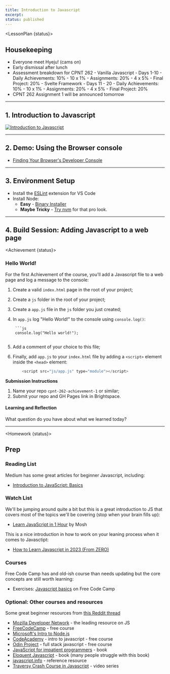 ```yaml
---
title: Introduction to Javascript
excerpt: 
status: published
---
```

<script>
	import Homework from "$lib/components/Homework.svelte";
	import LessonPlan from "$lib/components/LessonPlan.svelte";
	import LabTime from "$lib/components/LabTime.svelte";
	import Achievement from "$lib/components/Achievement.svelte";
</script>

<LessonPlan {status}>

## Housekeeping
- Everyone meet Hyeju! (cams on)
- Early dismissal after lunch
- Assessment breakdown for CPNT 262
		- Vanilla Javascript - Days 1-10
				- Daily Achievements: 10%
						- 10 x 1%
				- Assignments: 20%
						- 4 x 5%
				- Final Project: 20%
		- Svelte Framework - Days 11 - 20
				- Daily Achievements: 10%
						- 10 x 1%
				- Assignments: 20%
						- 4 x 5%
				- Final Project: 20%
- CPNT 262 Assignment 1 will be announced tomorrow

---

## 1. Introduction to Javascript
[![Introduction to Javascript](/images/slides/js-intro.png)](https://sait-wbdv.github.io/slides/w23/cpnt-262/js-introduction.html)

---

## 2. Demo: Using the Browser console
- [Finding Your Browser's Developer Console](https://balsamiq.com/support/faqs/browserconsole/)

---

## 3. Environment Setup
- Install the [ESLint](https://marketplace.visualstudio.com/items?itemName=dbaeumer.vscode-eslint) extension for VS Code
- Install Node:
    - **Easy** - [Binary Installer](https://nodejs.org/en/download/)
    - **Maybe Tricky** - [Try nvm](https://www.google.com/search?q=nvm+getting+started) for that pro look.

---

## 4. Build Session: Adding Javascript to a web page

</LessonPlan>

<Achievement {status}>

### Hello World!
For the first Achievement of the course, you'll add a Javascript file to a web page and log a message to the console:
1. Create a valid `index.html` page in the root of your project;
2. Create a `js` folder in the root of your project;
3. Create a `app.js` file in the `js` folder you just created;
4. In `app.js` log "Hello World!" to the console using `console.log()`:

		```js
		console.log("Hello world!");
    ```
5. Add a comment of your choice to this file;
6. Finally, add `app.js` to your `index.html` file by adding a `<script>` element inside the `<head>` element:

    ```js
		<script src="js/app.js" type="module"></script>
    ```

**Submission Instructions**
1. Name your repo `cpnt-262-achievement-1` or similar;
2. Submit your repo and GH Pages link in Brightspace.

#### Learning and Reflection
What question do you have about what we learned today?

</Achievement>

---

<Homework {status}>

## Prep
### Reading List
Medium has some great articles for beginner Javascript, including:
- [Introduction to JavaScript: Basics](https://medium.com/swlh/introduction-to-javascript-basics-cf901c05ca47)

### Watch List
We'll be jumping around quite a bit but this is a great introduction to JS that covers most of the topics we'll be covering (stop when your brain fills up):
- [Learn JavaScript in 1 Hour](https://www.youtube.com/watch?v=W6NZfCO5SIk) by Mosh

This is a nice introduction in how to work on your leaning process when it comes to Javasctipt:
- [How to Learn Javascript in 2023 (From ZERO)](https://www.youtube.com/watch?v=quJzdnXuNDc)

### Courses
Free Code Camp has and old-ish course than needs updating but the core concepts are still worth learning:
- Exercises: [Javascript basics](https://www.freecodecamp.org/learn/javascript-algorithms-and-data-structures/#basic-javascript) on Free Code Camp

### Optional: Other courses and resources
Some great beginner resources from [this Reddit thread](https://www.reddit.com/r/learnjavascript/comments/10agnl4/comment/j4455uz/)
- [Mozilla Developer Network](https://developer.mozilla.org/en-US/docs/Learn) - the leading resource on JS
- [FreeCodeCamp](https://www.freecodecamp.org/learn) - free course
- [Microsoft's Intro to Node.js](https://docs.microsoft.com/en-us/learn/paths/build-javascript-applications-nodejs/)
- [CodeAcademy](https://www.codecademy.com/learn/introduction-to-javascript) - intro to javascript - free course
- [Odin Project](https://www.theodinproject.com/tracks/full-stack-javascript) - full stack javascript - free course
- [JavaScript for impatient programmers](https://exploringjs.com/impatient-js/index.html) - book
- [Eloquent Javascript](https://eloquentjavascript.net/) - book (many people struggle with this book)
- [javascript.info](http://javascript.info/) - reference resource
- [Traversy Crash Course in Javascript](https://www.youtube.com/watch?v=hdI2bqOjy3c) - video series

</Homework>